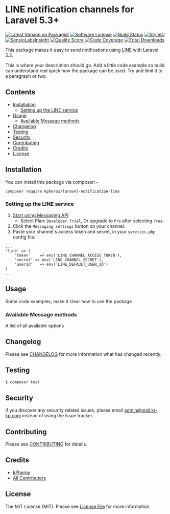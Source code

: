 # LINE notification channels for Laravel 5.3+

[![Latest Version on Packagist](https://img.shields.io/packagist/v/kpherox/laravel-notification-line.svg?style=flat-square)](https://packagist.org/packages/kpherox/laravel-notification-line)
[![Software License](https://img.shields.io/badge/license-MIT-brightgreen.svg?style=flat-square)](LICENSE.md)
[![Build Status](https://img.shields.io/travis/kpherox/laravel-notification-line/master.svg?style=flat-square)](https://travis-ci.org/kpherox/laravel-notification-line)
[![StyleCI](https://styleci.io/repos/138256386/shield)](https://styleci.io/repos/138256386)
[![SensioLabsInsight](https://img.shields.io/sensiolabs/i/8139c804-4988-4f9a-ac1e-69e5f94081c4.svg?style=flat-square)](https://insight.sensiolabs.com/projects/8139c804-4988-4f9a-ac1e-69e5f94081c4)
[![Quality Score](https://img.shields.io/scrutinizer/g/kpherox/laravel-notification-line.svg?style=flat-square)](https://scrutinizer-ci.com/g/kpherox/laravel-notification-line)
[![Code Coverage](https://img.shields.io/scrutinizer/coverage/g/kpherox/laravel-notification-line/master.svg?style=flat-square)](https://scrutinizer-ci.com/g/kpherox/laravel-notification-line/?branch=master)
[![Total Downloads](https://img.shields.io/packagist/dt/kpherox/laravel-notification-line.svg?style=flat-square)](https://packagist.org/packages/kpherox/laravel-notification-line)

This package makes it easy to send notifications using [LINE](https://developers.line.me/) with Laravel 5.3.

This is where your description should go. Add a little code example so build can understand real quick how the package can be used. Try and limit it to a paragraph or two.



## Contents

- [Installation](#installation)
	- [Setting up the LINE service](#setting-up-the-line-service)
- [Usage](#usage)
	- [Available Message methods](#available-message-methods)
- [Changelog](#changelog)
- [Testing](#testing)
- [Security](#security)
- [Contributing](#contributing)
- [Credits](#credits)
- [License](#license)


## Installation

You can install this package via composer:¬
```
composer require kpherox/laravel-notification-line
```

### Setting up the LINE service
1. [Start using Messaging API](https://developers.line.me/console/register/messaging-api/provider/)
    - Select Plan: `Developer Trial`, Or upgrade to `Pro` after selecting `Free`.
2. Click the `Messaging settings` button on your channel.
3. Paste your channel's access token and secret, in your `services.php` config file:
```
...
'line' => [
	'token'    => env('LINE_CHANNEL_ACCESS_TOKEN'),
	'secret' => env('LINE_CHANNEL_SECRET'),
	'userId'   => env('LINE_DEFAULT_USER_ID')
]
...
```

## Usage

Some code examples, make it clear how to use the package

### Available Message methods

A list of all available options

## Changelog

Please see [CHANGELOG](CHANGELOG.md) for more information what has changed recently.

## Testing

``` bash
$ composer test
```

## Security

If you discover any security related issues, please email admin@mail.kr-kp.com instead of using the issue tracker.

## Contributing

Please see [CONTRIBUTING](CONTRIBUTING.md) for details.

## Credits

- [kPherox](https://github.com/kPherox)
- [All Contributors](../../contributors)

## License

The MIT License (MIT). Please see [License File](LICENSE.md) for more information.
